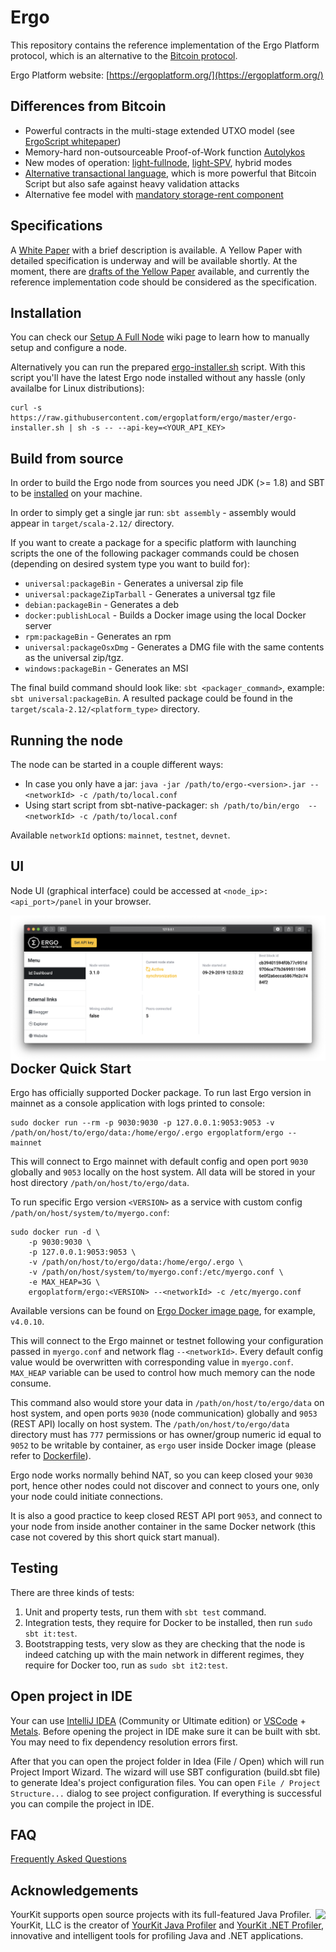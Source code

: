 # Ergo

This repository contains the reference implementation of the
Ergo Platform protocol, which is an alternative to
the [Bitcoin protocol](https://bitcoin.org/bitcoin.pdf).

Ergo Platform website: [https://ergoplatform.org/](https://ergoplatform.org/)

## Differences from Bitcoin

* Powerful contracts in the multi-stage extended UTXO model (see [ErgoScript whitepaper](https://ergoplatform.org/docs/ErgoScript.pdf)) 
* Memory-hard non-outsourceable Proof-of-Work function [Autolykos](https://github.com/ergoplatform/autoleakus)
* New modes of operation: [light-fullnode](https://eprint.iacr.org/2016/994),
[light-SPV](http://fc16.ifca.ai/bitcoin/papers/KLS16.pdf), hybrid modes
* [Alternative transactional language](https://github.com/ScorexFoundation/sigmastate-interpreter), which is more powerful that Bitcoin Script but also safe against
heavy validation attacks
* Alternative fee model with [mandatory storage-rent component](https://fc18.ifca.ai/bitcoin/papers/bitcoin18-final18.pdf )

## Specifications

A [White Paper](https://ergoplatform.org/docs/whitepaper.pdf) with a brief description is available. A Yellow Paper with detailed specification is underway and will be available shortly. At the moment, there are [drafts of the Yellow Paper](https://github.com/ergoplatform/ergo/tree/master/papers/yellow) available,
and currently the reference implementation code should be considered as the specification.

## Installation

You can check our [Setup A Full Node](https://github.com/ergoplatform/ergo/wiki/Set-up-a-full-node) wiki page to learn how to manually setup and configure a node.

Alternatively you can run the prepared [ergo-installer.sh](ergo-installer.sh) script. With this script you'll have the latest Ergo node installed without any hassle (only availalbe for Linux distributions):

    curl -s https://raw.githubusercontent.com/ergoplatform/ergo/master/ergo-installer.sh | sh -s -- --api-key=<YOUR_API_KEY>

## Build from source

In order to build the Ergo node from sources you need JDK (>= 1.8) and SBT to be 
[installed](https://docs.scala-lang.org/getting-started/sbt-track/getting-started-with-scala-and-sbt-on-the-command-line.html) on your machine.

In order to simply get a single jar run: `sbt assembly` - assembly would appear in `target/scala-2.12/` directory.
 
If you want to create a package for a specific platform with launching scripts the one of the following 
packager commands could be chosen (depending on desired system type you want to build for):
 - `universal:packageBin` - Generates a universal zip file
 - `universal:packageZipTarball` - Generates a universal tgz file
 - `debian:packageBin` - Generates a deb
 - `docker:publishLocal` - Builds a Docker image using the local Docker server
 - `rpm:packageBin` - Generates an rpm
 - `universal:packageOsxDmg` - Generates a DMG file with the same contents as the universal zip/tgz.
 - `windows:packageBin` - Generates an MSI
 
 The final build command should look like: `sbt <packager_command>`, example: `sbt universal:packageBin`.
 A resulted package could be found in the `target/scala-2.12/<platform_type>` directory.

## Running the node

The node can be started in a couple different ways:
 
 - In case you only have a jar: `java -jar /path/to/ergo-<version>.jar --<networkId> -c /path/to/local.conf`
 - Using start script from sbt-native-packager: `sh /path/to/bin/ergo  --<networkId> -c /path/to/local.conf`
 
Available `networkId` options: `mainnet`, `testnet`, `devnet`.

## UI

Node UI (graphical interface) could be accessed at `<node_ip>:<api_port>/panel` in your browser.

<img src="https://github.com/ergoplatform/static-data/raw/master/img/node_ui.png" align="right" />

## Docker Quick Start

Ergo has officially supported Docker package. To run last Ergo version in mainnet as a console application with logs printed to console:

    sudo docker run --rm -p 9030:9030 -p 127.0.0.1:9053:9053 -v /path/on/host/to/ergo/data:/home/ergo/.ergo ergoplatform/ergo --mainnet

This will connect to Ergo mainnet with default config and open port `9030` globally and `9053` locally on the host system. All data will be stored in your host directory `/path/on/host/to/ergo/data`.

To run specific Ergo version `<VERSION>` as a service with custom config `/path/on/host/system/to/myergo.conf`:

    sudo docker run -d \
        -p 9030:9030 \
        -p 127.0.0.1:9053:9053 \
        -v /path/on/host/to/ergo/data:/home/ergo/.ergo \
        -v /path/on/host/system/to/myergo.conf:/etc/myergo.conf \
        -e MAX_HEAP=3G \
        ergoplatform/ergo:<VERSION> --<networkId> -c /etc/myergo.conf

Available versions can be found on [Ergo Docker image page](https://hub.docker.com/r/ergoplatform/ergo/tags), for example, `v4.0.10`.

This will connect to the Ergo mainnet or testnet following your configuration passed in `myergo.conf` and network flag `--<networkId>`. Every default config value would be overwritten with corresponding value in `myergo.conf`. `MAX_HEAP` variable can be used to control how much memory can the node consume.

This command also would store your data in `/path/on/host/to/ergo/data` on host system, and open ports `9030` (node communication) globally and `9053` (REST API) locally on host system. The `/path/on/host/to/ergo/data` directory must has `777` permissions or has owner/group numeric id equal to `9052` to be writable by container, as `ergo` user inside Docker image (please refer to [Dockerfile](Dockerfile)).

Ergo node works normally behind NAT, so you can keep closed your `9030` port, hence other nodes could not discover and connect to yours one, only your node could initiate connections.

It is also a good practice to keep closed REST API port `9053`, and connect to your node from inside another container in the same Docker network (this case not covered by this short quick start manual).

## Testing

There are three kinds of tests: 

1) Unit and property tests, run them with `sbt test` command.
2) Integration tests, they require for Docker to be installed, then run `sudo sbt it:test`.
3) Bootstrapping tests, very slow as they are checking that the node is indeed catching up with the main network in 
different regimes, they require for Docker too, run as `sudo sbt it2:test`.

## Open project in IDE

Your can use [IntelliJ IDEA](https://www.jetbrains.com/idea/) (Community or Ultimate edition) or 
[VSCode](https://code.visualstudio.com/) + [Metals](https://scalameta.org/metals/).
Before opening the project in IDE make sure it can be built with sbt. 
You may need to fix dependency resolution errors first.

After that you can open the project folder in Idea (File / Open)
which will run Project Import Wizard. The wizard will use SBT configuration
(build.sbt file) to generate Idea's project configuration files.
You can open `File / Project Structure...` dialog to see project configuration.
If everything is successful you can compile the project in IDE. 

## FAQ
[Frequently Asked Questions](FAQ.md)

## Acknowledgements

<img src="https://www.yourkit.com/images/yklogo.png" align="right" />

YourKit supports open source projects with its full-featured Java Profiler.
YourKit, LLC is the creator of <a href="https://www.yourkit.com/java/profiler/">YourKit Java Profiler</a>
and <a href="https://www.yourkit.com/.net/profiler/">YourKit .NET Profiler</a>,
innovative and intelligent tools for profiling Java and .NET applications.
